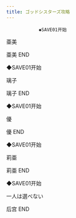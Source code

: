 ```yaml
---
title: ゴッドシスターズ攻略
---
```


                ◆SAVE01开始

亜美



亜美 END



◆SAVE01开始

璃子



璃子 END



◆SAVE01开始

優



優 END



◆SAVE01开始

莉亜



莉亜 END



◆SAVE01开始

一人は選べない



后宫 END


              
